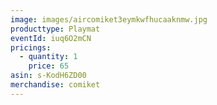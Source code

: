 ```yaml
---
image: images/aircomiket3eymkwfhucaaknmw.jpg
producttype: Playmat
eventId: iuq6O2mCN
pricings:
  - quantity: 1
    price: 65
asin: s-KodH6ZD00
merchandise: comiket
---
```

